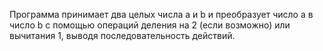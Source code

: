 Программа принимает два целых числа a и b и преобразует число a в число b с помощью операций деления на 2 (если возможно) или вычитания 1, выводя последовательность действий.
